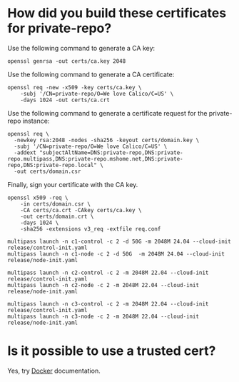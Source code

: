 
# How did you build these certificates for private-repo?

Use the following command to generate a CA key:
```
openssl genrsa -out certs/ca.key 2048
```

Use the following command to generate a CA certificate:
```
openssl req -new -x509 -key certs/ca.key \
    -subj '/CN=private-repo/O=We love Calico/C=US' \
    -days 1024 -out certs/ca.crt
```

Use the following command to generate a certificate request for the private-repo instance:
```
openssl req \
  -newkey rsa:2048 -nodes -sha256 -keyout certs/domain.key \
  -subj '/CN=private-repo/O=We love Calico/C=US' \
  -addext "subjectAltName=DNS:private-repo,DNS:private-repo.multipass,DNS:private-repo.mshome.net,DNS:private-repo,DNS:private-repo.local" \
  -out certs/domain.csr 
```

Finally, sign your certificate with the CA key. 
```
openssl x509 -req \
    -in certs/domain.csr \
    -CA certs/ca.crt -CAkey certs/ca.key \
    -out certs/domain.crt \
    -days 1024 \
    -sha256 -extensions v3_req -extfile req.conf
```

```
multipass launch -n c1-control -c 2 -d 50G -m 2048M 24.04 --cloud-init  release/control-init.yaml
multipass launch -n c1-node -c 2 -d 50G  -m 2048M 24.04 --cloud-init  release/node-init.yaml

multipass launch -n c2-control -c 2 -m 2048M 22.04 --cloud-init  release/control-init.yaml
multipass launch -n c2-node -c 2 -m 2048M 22.04 --cloud-init  release/node-init.yaml

multipass launch -n c3-control -c 2 -m 2048M 22.04 --cloud-init  release/control-init.yaml
multipass launch -n c3-node -c 2 -m 2048M 22.04 --cloud-init  release/node-init.yaml
```

# Is it possible to use a trusted cert?
Yes, try [Docker](https://docs.docker.com/registry/deploying/#support-for-lets-encrypt) documentation.
